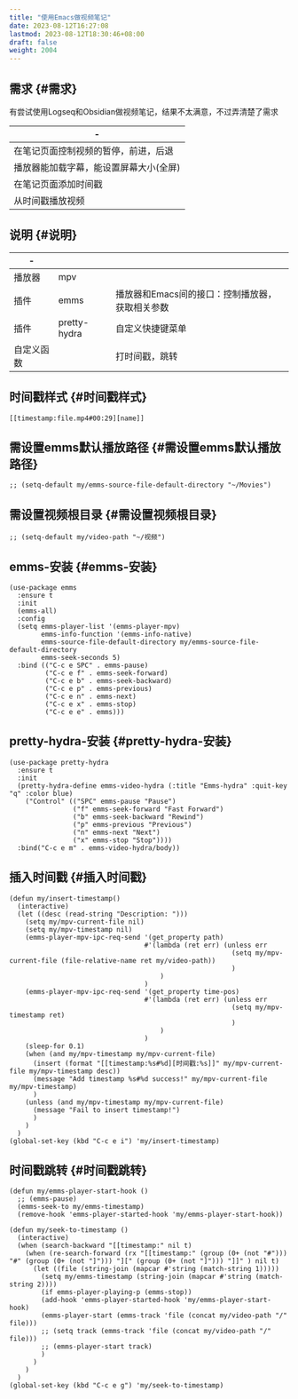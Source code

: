 ```yaml
---
title: "使用Emacs做视频笔记"
date: 2023-08-12T16:27:08
lastmod: 2023-08-12T18:30:46+08:00
draft: false
weight: 2004
---
```


## 需求 {#需求}

有尝试使用Logseq和Obsidian做视频笔记，结果不太满意，不过弄清楚了需求 <br/>

| -                    |
|----------------------|
| 在笔记页面控制视频的暂停，前进，后退 |
| 播放器能加载字幕，能设置屏幕大小(全屏) |
| 在笔记页面添加时间戳 |
| 从时间戳播放视频     |


## 说明 {#说明}

| -     |              |                            |
|-------|--------------|----------------------------|
| 播放器 | mpv          |                            |
| 插件  | emms         | 播放器和Emacs间的接口：控制播放器，获取相关参数 |
| 插件  | pretty-hydra | 自定义快捷键菜单           |
| 自定义函数 |              | 打时间戳，跳转             |


## 时间戳样式 {#时间戳样式}

```text
[[timestamp:file.mp4#00:29][name]]
```


## 需设置emms默认播放路径 {#需设置emms默认播放路径}

```elisp
;; (setq-default my/emms-source-file-default-directory "~/Movies")
```


## 需设置视频根目录 {#需设置视频根目录}

```elisp
;; (setq-default my/video-path "~/视频")
```


## emms-安装 {#emms-安装}

```elisp
(use-package emms
  :ensure t
  :init
  (emms-all)
  :config
  (setq emms-player-list '(emms-player-mpv)
        emms-info-function '(emms-info-native)
        emms-source-file-default-directory my/emms-source-file-default-directory
        emms-seek-seconds 5)
  :bind (("C-c e SPC" . emms-pause)
         ("C-c e f" . emms-seek-forward)
         ("C-c e b" . emms-seek-backward)
         ("C-c e p" . emms-previous)
         ("C-c e n" . emms-next)
         ("C-c e x" . emms-stop)
         ("C-c e e" . emms)))
```


## pretty-hydra-安装 {#pretty-hydra-安装}

```elisp
(use-package pretty-hydra
  :ensure t
  :init
  (pretty-hydra-define emms-video-hydra (:title "Emms-hydra" :quit-key "q" :color blue)
    ("Control" (("SPC" emms-pause "Pause")
                ("f" emms-seek-forward "Fast Forward")
                ("b" emms-seek-backward "Rewind")
                ("p" emms-previous "Previous")
                ("n" emms-next "Next")
                ("x" emms-stop "Stop"))))
  :bind("C-c e m" . emms-video-hydra/body))
```


## 插入时间戳 {#插入时间戳}

```elisp
(defun my/insert-timestamp()
  (interactive)
  (let ((desc (read-string "Description: ")))
    (setq my/mpv-current-file nil)
    (setq my/mpv-timestamp nil)
    (emms-player-mpv-ipc-req-send '(get_property path)
                                  #'(lambda (ret err) (unless err
                                                        (setq my/mpv-current-file (file-relative-name ret my/video-path))
                                                        )
                                      )
                                  )
    (emms-player-mpv-ipc-req-send '(get_property time-pos)
                                  #'(lambda (ret err) (unless err
                                                        (setq my/mpv-timestamp ret)
                                                        )
                                      )
                                  )
    (sleep-for 0.1)
    (when (and my/mpv-timestamp my/mpv-current-file)
      (insert (format "[[timestamp:%s#%d][时间戳:%s]]" my/mpv-current-file my/mpv-timestamp desc))
      (message "Add timestamp %s#%d success!" my/mpv-current-file my/mpv-timestamp)
      )
    (unless (and my/mpv-timestamp my/mpv-current-file)
      (message "Fail to insert timestamp!")
      )
    )
  )
(global-set-key (kbd "C-c e i") 'my/insert-timestamp)
```


## 时间戳跳转 {#时间戳跳转}

```elisp
(defun my/emms-player-start-hook ()
  ;; (emms-pause)
  (emms-seek-to my/emms-timestamp)
  (remove-hook 'emms-player-started-hook 'my/emms-player-start-hook))

(defun my/seek-to-timestamp ()
  (interactive)
  (when (search-backward "[[timestamp:" nil t)
    (when (re-search-forward (rx "[[timestamp:" (group (0+ (not "#"))) "#" (group (0+ (not "]"))) "][" (group (0+ (not "]"))) "]]" ) nil t)
      (let ((file (string-join (mapcar #'string (match-string 1)))))
        (setq my/emms-timestamp (string-join (mapcar #'string (match-string 2))))
        (if emms-player-playing-p (emms-stop))
        (add-hook 'emms-player-started-hook 'my/emms-player-start-hook)
        (emms-player-start (emms-track 'file (concat my/video-path "/" file)))
        ;; (setq track (emms-track 'file (concat my/video-path "/" file)))
        ;; (emms-player-start track)
        )
      )
    )
  )
(global-set-key (kbd "C-c e g") 'my/seek-to-timestamp)
```

